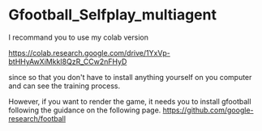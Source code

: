# Gfootball_Selfplay_multiagent
I recommand you to use my colab version

https://colab.research.google.com/drive/1YxVp-btHHyAwXiMkkI8QzR_CCw2nFHyD

since so that you don't have to install anything yourself on you computer and can see the training process.

However, if you want to render the game, it needs you to install gfootball following the guidance on the following page.
https://github.com/google-research/football
